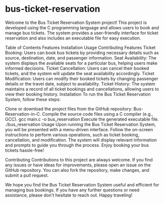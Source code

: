 # bus-ticket-reservation

Welcome to the Bus Ticket Reservation System project! This project is developed using the C programming language and allows users to book and manage bus tickets. The system provides a user-friendly interface for ticket reservation and also includes an executable file for easy execution.

Table of Contents
Features
Installation
Usage
Contributing
Features
Ticket Booking: Users can book bus tickets by providing necessary details such as source, destination, date, and passenger information.
Seat Availability: The system displays the available seats for a particular bus, helping users make informed decisions.
Ticket Cancellation: Users can cancel their booked tickets, and the system will update the seat availability accordingly.
Ticket Modification: Users can modify their booked tickets by changing passenger details or the travel date, subject to availability.
Ticket History: The system maintains a record of all ticket bookings and cancellations, allowing users to view their booking history.
Installation
To run the Bus Ticket Reservation System, follow these steps:

Clone or download the project files from the GitHub repository: Bus-Reservation-in-C.
Compile the source code files using a C compiler (e.g., GCC).
gcc main.c -o bus_reservation
Execute the generated executable file.
./bus_reservation
Usage
Upon running the Bus Ticket Reservation System, you will be presented with a menu-driven interface. Follow the on-screen instructions to perform various operations, such as ticket booking, cancellation, and modification. The system will display relevant information and prompts to guide you through the process. Enjoy booking your bus tickets hassle-free!

Contributing
Contributions to this project are always welcome. If you find any issues or have ideas for improvements, please open an issue on the GitHub repository. You can also fork the repository, make changes, and submit a pull request.

We hope you find the Bus Ticket Reservation System useful and efficient for managing bus bookings. If you have any further questions or need assistance, please don't hesitate to reach out. Happy traveling!
